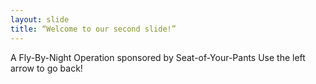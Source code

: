 ```yaml
---
layout: slide
title: “Welcome to our second slide!”
---
```

A Fly-By-Night Operation sponsored by Seat-of-Your-Pants
Use the left arrow to go back!
